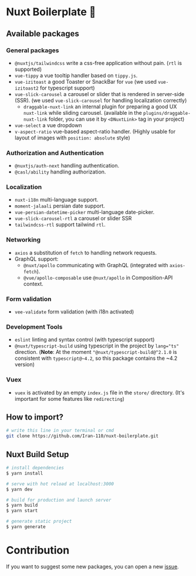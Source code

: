 # Nuxt Boilerplate 💐

## Available packages

### General packages
+ `@nuxtjs/tailwindcss` write a css-free application without pain. (`rtl` is supported)
+ `vue-tippy` a vue tooltip handler based on `tippy.js`.
+ `vue-izitoast` a good Toaster or SnackBar for `vue` (we used `vue-izitoast2` for typescript support)
+ `vue-slick-carousel` a carousel or slider that is rendered in server-side (SSR). (we used `vue-slick-carousel` for handling localization correctly)
  + `draggable-nuxt-link` an internal plugin for preparing a good UX `nuxt-link` while sliding carousel. (available in the `plugins/draggable-nuxt-link` folder, you can use it by `<DNuxtLink>` tag in your project)
+ `vue-select` a vue dropdown
+ `v-aspect-ratio` vue-based aspect-ratio handler. (Highly usable for layout of images with `position: absolute` style)

### Authorization and Authentication
+ `@nuxtjs/auth-next` handling authentication.
+ `@casl/ability` handling authorization.
  
### Localization
+ `nuxt-i18n` multi-language support.
+ `moment-jalaali` persian date support.
+ `vue-persian-datetime-picker` multi-language date-picker.
+ `vue-slick-carousel-rtl` a carousel or slider SSR
+ `tailwindcss-rtl` support tailwind `rtl`.
  
### Networking
+ `axios` a substitution of `fetch` to handling network requests.
+ GraphQL support:
  + `@nuxt/apollo` communicating with GraphQL (integrated with `axios-fetch`).
  + `@vue/apollo-composable` use `@nuxt/apollo` in Composition-API context.
  
### Form validation
+ `vee-validate` form validation (with i18n activated)

### Development Tools
+ `eslint` linting and syntax control (with typescript support)
+ `@nuxt/typescript-build` using typescript in the project by `lang="ts"` direction.
  (**Note**: At the moment `"@nuxt/typescript-build@^2.1.0` is consistent with `typescript@~4.2`, so this package contains the ~4.2 version)
  
### Vuex
+ `vuex` is activated by an empty `index.js` file in the `store/` directory. (It's important for some features like `redirecting`)

## How to import?

```bash
# write this line in your terminal or cmd
git clone https://github.com/Iran-110/nuxt-boilerplate.git
```

## Nuxt Build Setup

```bash
# install dependencies
$ yarn install

# serve with hot reload at localhost:3000
$ yarn dev

# build for production and launch server
$ yarn build
$ yarn start

# generate static project
$ yarn generate
```

# Contribution
If you want to suggest some new packages, you can open a new [issue](https://github.com/Iran-110/nuxt-boilerplate/issues).
